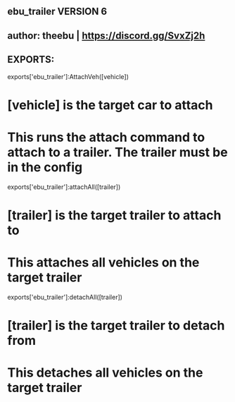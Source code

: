 ## ebu_trailer VERSION 6
## author: theebu | https://discord.gg/SvxZj2h 


## EXPORTS:
exports['ebu_trailer']:AttachVeh([vehicle])
# [vehicle] is the target car to attach
# This runs the attach command to attach to a trailer. The trailer must be in the config

exports['ebu_trailer']:attachAll([trailer])
# [trailer] is the target trailer to attach to
# This attaches all vehicles on the target trailer

exports['ebu_trailer']:detachAll([trailer])
# [trailer] is the target trailer to detach from
# This detaches all vehicles on the target trailer